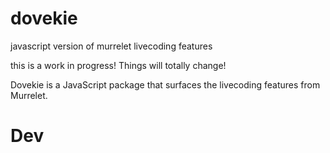 # dovekie

javascript version of murrelet livecoding features

this is a work in progress! Things will totally change!

Dovekie is a JavaScript package that surfaces the livecoding features from Murrelet.



# Dev

